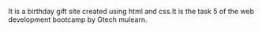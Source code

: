 It is a birthday gift site created using html and css.It is the task 5 of the web development bootcamp by Gtech mulearn.
